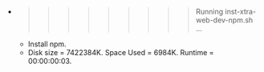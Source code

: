 * >>>>>>>>> Running inst-xtra-web-dev-npm.sh ...
  * Install npm.
  * Disk size = 7422384K. Space Used = 6984K. Runtime = 00:00:00:03.
